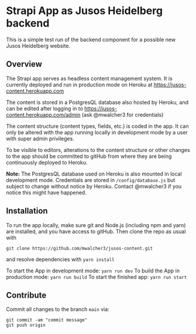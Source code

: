 # Strapi App as Jusos Heidelberg backend

This is a simple test run of the backend component for a possible new Jusos Heidelberg website. 
## Overview

The Strapi app serves as headless content management system. It is currently deployed and run in production mode on Heroku at
https://jusos-content.herokuapp.com

The content is stored in a PostgresQL database also hosted by Heroku, and can be edited after logging in to
https://jusos-content.herokuapp.com/admin
(ask @mwalcher3 for credentials)

The content structure (content types, fields, etc.) is coded in the app. It can only be altered with the app running locally in development mode by a user with super admin privileges.

To be visible to editors, alterations to the content structure or other changes to the app should be committed to gitHub from where they are being continuously deployed to Heroku.

**Note:** The PostgresQL database used on Heroku is also mounted in local development mode.  Credentials are stored in `/config/database.js` but subject to change without notice by Heroku. Contact @mwalcher3 if you notice this might have happened.
## Installation

To run the app locally, make sure git and Node.js (including npm and yarn) are installed, and you have access to gitHub. Then clone the repo as usual with
```
git clone https://github.com/mwalcher3/jusos-content.git
```
and resolve dependencies with ```yarn install``` 

To start the App in development mode:
```yarn run dev```
To build the App in production mode:
```yarn run build```
To start the finished app:
```yarn run start```

## Contribute

Commit all changes to the branch `main` via:
```
git commit -am "commit message"
git push origin 
```


